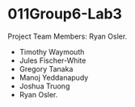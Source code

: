 # 011Group6-Lab3
Project Team Members:
Ryan Osler. 
* Timothy Waymouth
* Jules Fischer-White
* Gregory Tanaka
* Manoj Yeddanapudy
*  Joshua Truong
* Ryan Osler.

